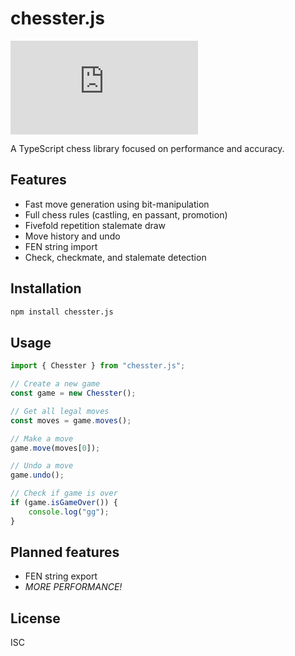 # chesster.js

![NPM Version](https://img.shields.io/npm/v/chesster.js)

A TypeScript chess library focused on performance and accuracy.

## Features

- Fast move generation using bit-manipulation
- Full chess rules (castling, en passant, promotion)
- Fivefold repetition stalemate draw
- Move history and undo
- FEN string import
- Check, checkmate, and stalemate detection

## Installation

```bash
npm install chesster.js
```

## Usage

```typescript
import { Chesster } from "chesster.js";

// Create a new game
const game = new Chesster();

// Get all legal moves
const moves = game.moves();

// Make a move
game.move(moves[0]);

// Undo a move
game.undo();

// Check if game is over
if (game.isGameOver()) {
    console.log("gg");
}
```

## Planned features

- FEN string export
- _MORE PERFORMANCE!_

## License

ISC
